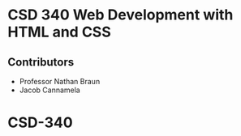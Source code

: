 # CSD 340 Web Development with HTML and CSS
## Contributors
* Professor Nathan Braun
* Jacob Cannamela
# CSD-340
